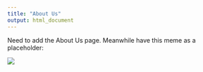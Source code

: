 ```yaml
---
title: "About Us"
output: html_document
---
```




Need to add the About Us page. Meanwhile have this meme as a placeholder:

![](http://www.quickmeme.com/img/7c/7cace54ced07a4649c460b72ec11c7f6537fb5276a5fdd75628e27699fc73a8f.jpg)
